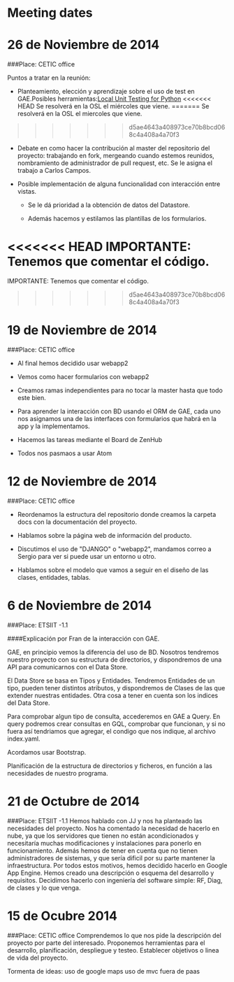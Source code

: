 Meeting dates
=====================
# 26 de Noviembre de 2014
###Place: CETIC office

Puntos a tratar en la reunión:
- Planteamiento, elección y aprendizaje sobre el uso de test en GAE.Posibles herramientas:[Local Unit Testing for Python](https://cloud.google.com/appengine/docs/python/tools/localunittesting)
<<<<<<< HEAD
Se resolverá en la OSL el miércoles que viene.
=======
Se resolverá en la OSL el miercoles que viene.
>>>>>>> d5ae4643a408973ce70b8bcd068c4a408a4a70f3

- Debate en como hacer la contribución al master del repositorio del proyecto: trabajando en fork, mergeando cuando estemos reunidos, nombramiento de administrador de pull request, etc.
Se le asigna el trabajo a Carlos Campos.

- Posible implementación de alguna funcionalidad con interacción entre vistas.

  - Se le dá prioridad a la obtención de datos del Datastore.

  - Además hacemos y estilamos las plantillas de los formularios.

<<<<<<< HEAD
**IMPORTANTE: Tenemos que comentar el código.**
=======
IMPORTANTE: Tenemos que comentar el código.
>>>>>>> d5ae4643a408973ce70b8bcd068c4a408a4a70f3

# 19 de Noviembre de 2014
###Place: CETIC office

- Al final hemos decidido usar webapp2

- Vemos como hacer formularios con webapp2

- Creamos ramas independientes para no tocar la master hasta que todo este bien.

- Para aprender la interacción con BD usando el ORM de GAE, cada uno nos asignamos una de las interfaces con formularios que habrá en la app y la implementamos.

- Hacemos las tareas mediante el Board de ZenHub

- Todos nos pasmaos a usar Atom


# 12 de Noviembre de 2014
###Place: CETIC office

- Reordenamos la estructura del repositorio donde creamos la carpeta docs con la documentación del proyecto.

- Hablamos sobre la página web de información del producto.

- Discutimos el uso de "DJANGO" o "webapp2", mandamos correo a Sergio para ver si puede usar un entorno u otro.

- Hablamos sobre el modelo que vamos a seguir en el diseño de las clases, entidades, tablas.

# 6 de Noviembre de 2014
###Place: ETSIIT -1.1

####Explicación por Fran de la interacción con GAE.

GAE, en principio vemos la diferencia del uso de BD. Nosotros tendremos nuestro proyecto con su estructura de directorios, y dispondremos de una API para comunicarnos con el Data Store.

El Data Store se basa en Tipos y Entidades.
Tendremos Entidades de un tipo, pueden tener distintos atributos, y dispondremos de Clases de las que extender nuestras entidades.
Otra cosa a tener en cuenta son los indices del Data Store.

Para comprobar algun tipo de consulta, accederemos en GAE a Query. En query podremos crear consultas en GQL, comprobar que funcionan, y si no fuera así tendriamos que agregar, el condigo que nos indique, al archivo index.yaml.

Acordamos usar Bootstrap.

Planificación de la estructura de directorios y ficheros, en función a las necesidades de nuestro programa.

# 21 de Octubre de 2014
###Place: ETSIIT -1.1
Hemos hablado con JJ y nos ha planteado las necesidades del proyecto.
Nos ha comentado la necesidad de hacerlo en nube, ya que los servidores que tienen no están acondicionados y necesitaría muchas modificaciones y instalaciones para ponerlo en funcionamiento.
Además hemos de tener en cuenta que no tienen administradores de sistemas, y que sería dificil por su parte mantener la infraestructura.
Por todos estos motivos, hemos decidido hacerlo en Google App Engine.
Hemos creado una descripción o esquema del desarrollo y requisitos.
Decidimos hacerlo con ingeniería del software simple: RF, Diag, de clases y lo que venga.

# 15 de Ocubre 2014

###Place: CETIC office
Comprendemos lo que nos pide la descripción del proyecto por parte del interesado.
Proponemos herramientas para el desarrollo, planificación, despliegue y testeo.
Establecer objetivos o linea de vida del proyecto.

Tormenta de ideas:
uso de google maps
uso de mvc
fuera de paas

